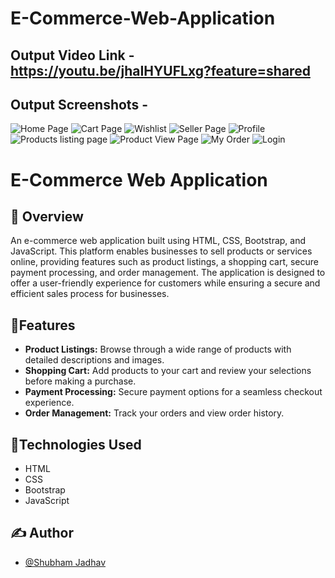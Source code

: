 # E-Commerce-Web-Application
## Output Video Link - https://youtu.be/jhaIHYUFLxg?feature=shared
## Output Screenshots -

![Home Page](https://github.com/shubhamj-26/E-Commerce-Web-Application/assets/129495808/46983a92-3b2a-4562-8208-fa2040ad467f)
![Cart Page](https://github.com/shubhamj-26/E-Commerce-Web-Application/assets/129495808/40be2778-c3c5-4a23-b6a4-939c29eaada4)
![Wishlist](https://github.com/shubhamj-26/E-Commerce-Web-Application/assets/129495808/6ba32c16-74c2-4410-b1db-26a19e1bf992)
![Seller Page](https://github.com/shubhamj-26/E-Commerce-Web-Application/assets/129495808/d6377872-aa3b-48c1-a35f-7d95bf7527c9)
![Profile](https://github.com/shubhamj-26/E-Commerce-Web-Application/assets/129495808/4783c504-472f-4079-82b8-e6e5ed3e731e)
![Products listing page](https://github.com/shubhamj-26/E-Commerce-Web-Application/assets/129495808/b5a4520b-ae4d-48f2-b6bb-41d1e59ad0a5)
![Product View Page](https://github.com/shubhamj-26/E-Commerce-Web-Application/assets/129495808/3935dfb0-c836-496c-be26-40a736af0f50)
![My Order](https://github.com/shubhamj-26/E-Commerce-Web-Application/assets/129495808/109866ec-ccf6-4c56-ab65-582014e8cb10)
![Login](https://github.com/shubhamj-26/E-Commerce-Web-Application/assets/129495808/dfaf4108-6fd0-47c9-8cd1-bb9ea5a19792)

# E-Commerce Web Application

## 🧐 Overview

An e-commerce web application built using HTML, CSS, Bootstrap, and JavaScript. This platform enables businesses to sell products or services online, providing features such as product listings, a shopping cart, secure payment processing, and order management. The application is designed to offer a user-friendly experience for customers while ensuring a secure and efficient sales process for businesses.

## 🏁Features

- **Product Listings:** Browse through a wide range of products with detailed descriptions and images.
- **Shopping Cart:** Add products to your cart and review your selections before making a purchase.
- **Payment Processing:** Secure payment options for a seamless checkout experience.
- **Order Management:** Track your orders and view order history.

## 🔧Technologies Used

- HTML
- CSS
- Bootstrap
- JavaScript

## ✍️ Author <a name = "author"></a>
- [@Shubham Jadhav](https://github.com/shubhamj-26)
